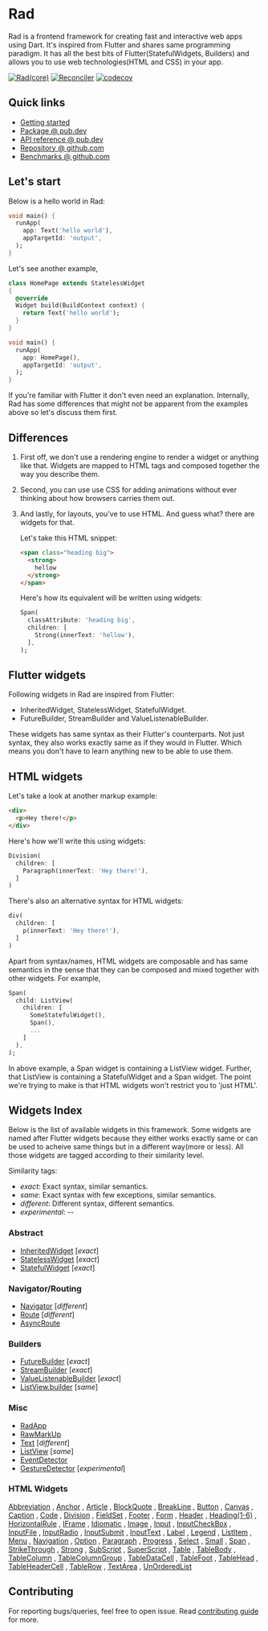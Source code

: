 # Rad

Rad is a frontend framework for creating fast and interactive web apps using Dart. It's inspired from Flutter and shares same programming paradigm. It has all the best bits of Flutter(StatefulWidgets, Builders) and allows you to use web technologies(HTML and CSS) in your app.

[![Rad(core)](https://github.com/erlage/rad/actions/workflows/rad_core.yml/badge.svg)](https://github.com/erlage/rad/actions/workflows/rad_core.yml)
[![Reconciler](https://github.com/erlage/rad/actions/workflows/reconciler.yml/badge.svg)](https://github.com/erlage/rad/actions/workflows/reconciler.yml)
[![codecov](https://codecov.io/gh/erlage/rad/branch/main/graph/badge.svg?token=PbTQU0aSDn)](https://codecov.io/gh/erlage/rad)

## Quick links

- [Getting started](https://github.com/erlage/rad/blob/main/doc/getting_started.md)
- [Package @ pub.dev](https://pub.dev/packages/rad)
- [API reference @ pub.dev](https://pub.dev/documentation/rad/latest/rad/rad-library.html)
- [Repository @ github.com](https://github.com/erlage/rad)
- [Benchmarks @ github.com](https://github.com/erlage/rad-benchmarks)

## Let's start

Below is a hello world in Rad:

```dart
void main() {
  runApp(
    app: Text('hello world'),
    appTargetId: 'output',
  );
}
```
Let's see another example,
```dart
class HomePage extends StatelessWidget
{
  @override
  Widget build(BuildContext context) {
    return Text('hello world');
  }
}

void main() {
  runApp(
    app: HomePage(),
    appTargetId: 'output',
  );
}
```
If you're familiar with Flutter it don't even need an explanation. Internally, Rad has some differences that might not be apparent from the examples above so let's discuss them first.

## Differences

1. First off, we don't use a rendering engine to render a widget or anything like that. Widgets are mapped to HTML tags and composed together the way you describe them.

2. Second, you can use use CSS for adding animations without ever thinking about how browsers carries them out.

3. And lastly, for layouts, you've to use HTML. And guess what? there are widgets for that.
  
    Let's take this HTML snippet:
    ```html
    <span class="heading big">
      <strong>
        hellow
      </strong>
    </span>
    ```
    Here's how its equivalent will be written using widgets:
    ```dart
    Span(
      classAttribute: 'heading big',
      children: [
        Strong(innerText: 'hellow'),
      ],
    );
    ```

## Flutter widgets

Following widgets in Rad are inspired from Flutter:

- InheritedWidget, StatelessWidget, StatefulWidget.
- FutureBuilder, StreamBuilder and ValueListenableBuilder.

These widgets has same syntax as their Flutter's counterparts. Not just syntax, they also works exactly same as if they would in Flutter. Which means you don't have to learn anything new to be able to use them.

## HTML widgets

Let's take a look at another markup example:
```html
<div>
  <p>Hey there!</p>
</div>
```
Here's how we'll write this using widgets:
```dart
Division(
  children: [
    Paragraph(innerText: 'Hey there!'),  
  ]
)
```
There's also an alternative syntax for HTML widgets:
```dart
div(
  children: [
    p(innerText: 'Hey there!'),
  ]
)
```

Apart from syntax/names, HTML widgets are composable and has same semantics in the sense that they can be composed and mixed together with other widgets. For example,

```dart
Span(
  child: ListView(
    children: [
      SomeStatefulWidget(),
      Span(),
      ...
    ]
  ),
);
```
In above example, a Span widget is containing a ListView widget. Further, that ListView is containing a StatefulWidget and a Span widget. The point we're trying to make is that HTML widgets won't restrict you to 'just HTML'.

## Widgets Index

Below is the list of available widgets in this framework. Some widgets are named after Flutter widgets because they either works exactly same or can be used to acheive same things but in a different way(more or less). All those widgets are tagged according to their similarity level.

Similarity tags:
  - *exact*: Exact syntax, similar semantics.
  - *same*: Exact syntax with few exceptions, similar semantics.
  - *different*: Different syntax, different semantics.
  - *experimental*: --

### Abstract

- [InheritedWidget](https://pub.dev/documentation/rad/latest/rad/InheritedWidget-class.html) \[*exact*\]
- [StatelessWidget](https://pub.dev/documentation/rad/latest/rad/StatelessWidget-class.html) \[*exact*\]
- [StatefulWidget](https://pub.dev/documentation/rad/latest/rad/StatefulWidget-class.html) \[*exact*\]

### Navigator/Routing

- [Navigator](https://pub.dev/documentation/rad/latest/rad/Navigator-class.html) \[*different*\]
- [Route](https://pub.dev/documentation/rad/latest/rad/Route-class.html) \[*different*\]
- [AsyncRoute](https://pub.dev/documentation/rad/latest/rad/AsyncRoute-class.html)

### Builders

- [FutureBuilder](https://pub.dev/documentation/rad/latest/widgets_async/FutureBuilder-class.html) \[*exact*\]
- [StreamBuilder](https://pub.dev/documentation/rad/latest/widgets_async/StreamBuilder-class.html) \[*exact*\]
- [ValueListenableBuilder](https://pub.dev/documentation/rad/latest/widgets_async/ValueListenableBuilder-class.html) \[*exact*\]
- [ListView.builder](https://pub.dev/documentation/rad/latest/rad/ListView/ListView.builder.html) \[*same*\]

### Misc

- [RadApp](https://pub.dev/documentation/rad/latest/rad/RadApp-class.html)
- [RawMarkUp](https://pub.dev/documentation/rad/latest/rad/RawMarkUp-class.html)
- [Text](https://pub.dev/documentation/rad/latest/rad/Text-class.html) \[*different*\]
- [ListView](https://pub.dev/documentation/rad/latest/rad/ListView-class.html) \[*same*\]
- [EventDetector](https://pub.dev/documentation/rad/latest/rad/EventDetector-class.html)
- [GestureDetector](https://pub.dev/documentation/rad/latest/rad/GestureDetector-class.html) \[*experimental*\]

### HTML Widgets

[Abbreviation](https://pub.dev/documentation/rad/latest/widgets_html/Abbreviation-class.html)
, [Anchor](https://pub.dev/documentation/rad/latest/widgets_html/Anchor-class.html)
, [Article](https://pub.dev/documentation/rad/latest/widgets_html/Article-class.html)
, [BlockQuote](https://pub.dev/documentation/rad/latest/widgets_html/BlockQuote-class.html)
, [BreakLine](https://pub.dev/documentation/rad/latest/widgets_html/BreakLine-class.html)
, [Button](https://pub.dev/documentation/rad/latest/widgets_html/Button-class.html)
, [Canvas](https://pub.dev/documentation/rad/latest/widgets_html/Canvas-class.html)
, [Caption](https://pub.dev/documentation/rad/latest/widgets_html/Caption-class.html)
, [Code](https://pub.dev/documentation/rad/latest/widgets_html/Code-class.html)
, [Division](https://pub.dev/documentation/rad/latest/widgets_html/Division-class.html)
, [FieldSet](https://pub.dev/documentation/rad/latest/widgets_html/FieldSet-class.html)
, [Footer](https://pub.dev/documentation/rad/latest/widgets_html/Footer-class.html)
, [Form](https://pub.dev/documentation/rad/latest/widgets_html/Form-class.html)
, [Header](https://pub.dev/documentation/rad/latest/widgets_html/Header-class.html)
, [Heading(1-6)](https://pub.dev/documentation/rad/latest/widgets_html/Heading1-class.html)
, [HorizontalRule](https://pub.dev/documentation/rad/latest/widgets_html/HorizontalRule-class.html)
, [IFrame](https://pub.dev/documentation/rad/latest/widgets_html/IFrame-class.html)
, [Idiomatic](https://pub.dev/documentation/rad/latest/widgets_html/Idiomatic-class.html)
, [Image](https://pub.dev/documentation/rad/latest/widgets_html/Image-class.html)
, [Input](https://pub.dev/documentation/rad/latest/widgets_html/Input-class.html)
, [InputCheckBox](https://pub.dev/documentation/rad/latest/widgets_html/InputCheckBox-class.html)
, [InputFile](https://pub.dev/documentation/rad/latest/widgets_html/InputFile-class.html)
, [InputRadio](https://pub.dev/documentation/rad/latest/widgets_html/InputRadio-class.html)
, [InputSubmit](https://pub.dev/documentation/rad/latest/widgets_html/InputSubmit-class.html)
, [InputText](https://pub.dev/documentation/rad/latest/widgets_html/InputText-class.html)
, [Label](https://pub.dev/documentation/rad/latest/widgets_html/Label-class.html)
, [Legend](https://pub.dev/documentation/rad/latest/widgets_html/Legend-class.html)
, [ListItem](https://pub.dev/documentation/rad/latest/widgets_html/ListItem-class.html)
, [Menu](https://pub.dev/documentation/rad/latest/widgets_html/Menu-class.html)
, [Navigation](https://pub.dev/documentation/rad/latest/widgets_html/Navigation-class.html)
, [Option](https://pub.dev/documentation/rad/latest/widgets_html/Option-class.html)
, [Paragraph](https://pub.dev/documentation/rad/latest/widgets_html/Paragraph-class.html)
, [Progress](https://pub.dev/documentation/rad/latest/widgets_html/Progress-class.html)
, [Select](https://pub.dev/documentation/rad/latest/widgets_html/Select-class.html)
, [Small](https://pub.dev/documentation/rad/latest/widgets_html/Small-class.html)
, [Span](https://pub.dev/documentation/rad/latest/widgets_html/Span-class.html)
, [StrikeThrough](https://pub.dev/documentation/rad/latest/widgets_html/StrikeThrough-class.html)
, [Strong](https://pub.dev/documentation/rad/latest/widgets_html/Strong-class.html)
, [SubScript](https://pub.dev/documentation/rad/latest/widgets_html/SubScript-class.html)
, [SuperScript](https://pub.dev/documentation/rad/latest/widgets_html/SuperScript-class.html)
, [Table](https://pub.dev/documentation/rad/latest/widgets_html/Table-class.html)
, [TableBody](https://pub.dev/documentation/rad/latest/widgets_html/TableBody-class.html)
, [TableColumn](https://pub.dev/documentation/rad/latest/widgets_html/TableColumn-class.html)
, [TableColumnGroup](https://pub.dev/documentation/rad/latest/widgets_html/TableColumnGroup-class.html)
, [TableDataCell](https://pub.dev/documentation/rad/latest/widgets_html/TableDataCell-class.html)
, [TableFoot](https://pub.dev/documentation/rad/latest/widgets_html/TableFoot-class.html)
, [TableHead](https://pub.dev/documentation/rad/latest/widgets_html/TableHead-class.html)
, [TableHeaderCell](https://pub.dev/documentation/rad/latest/widgets_html/TableHeaderCell-class.html)
, [TableRow](https://pub.dev/documentation/rad/latest/widgets_html/TableRow-class.html)
, [TextArea](https://pub.dev/documentation/rad/latest/widgets_html/TextArea-class.html)
, [UnOrderedList](https://pub.dev/documentation/rad/latest/widgets_html/UnOrderedList-class.html)

## Contributing
For reporting bugs/queries, feel free to open issue. Read [contributing guide](https://github.com/erlage/rad/blob/main/CONTRIBUTING.md) for more.
